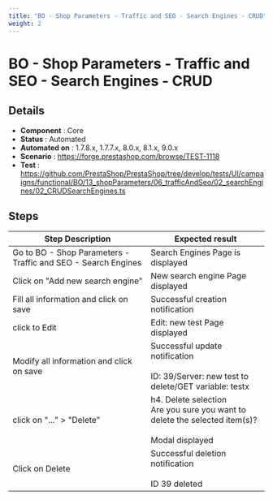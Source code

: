```yaml
---
title: "BO - Shop Parameters - Traffic and SEO - Search Engines - CRUD"
weight: 2
---
```


# BO - Shop Parameters - Traffic and SEO - Search Engines - CRUD
## Details
* **Component** : Core
* **Status** : Automated
* **Automated on** : 1.7.8.x, 1.7.7.x, 8.0.x, 8.1.x, 9.0.x
* **Scenario** : https://forge.prestashop.com/browse/TEST-1118
* **Test** : https://github.com/PrestaShop/PrestaShop/tree/develop/tests/UI/campaigns/functional/BO/13_shopParameters/06_trafficAndSeo/02_searchEngines/02_CRUDSearchEngines.ts

## Steps
| Step Description | Expected result |
| ----- | ----- |
| Go to BO - Shop Parameters - Traffic and SEO - Search Engines | Search Engines Page is displayed |
| Click on "Add new search engine" | New search engine Page displayed |
| Fill all information and click on save | Successful creation notification |
| click to Edit | Edit: new test Page displayed |
| Modify all information and click on save | Successful update notification<br><br>ID: 39/Server: new test to delete/GET variable: testx |
| click on "..." > "Delete" | h4. Delete selection<br>Are you sure you want to delete the selected item(s)?<br><br>Modal displayed |
| Click on Delete | Successful deletion notification<br><br>ID 39 deleted |

